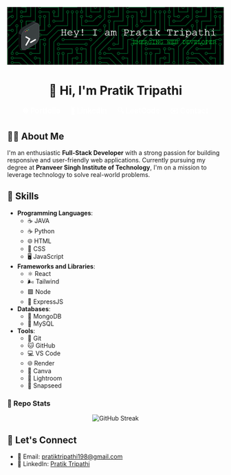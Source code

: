  <img src="./Banner1.png" />       
<h1 align="center">👋 Hi, I'm Pratik Tripathi</h1>             
             
<p align="center">       
  <a href="https://portfolio-mauve-iota-18.vercel.app/" style="text-decoration: none; color: white; font-weight: bold; margin-right: 20px; font-size: 1.2em;">
    🌐 Portfolio    
  </a>     
  <a href="https://www.linkedin.com/in/pratik-tripathi-13a219238/" style="text-decoration: none; color: white; font-weight: bold; margin-right: 20px; font-size: 1.2em;">   
    💼 LinkedIn    
  </a> 
  <a href="https://leetcode.com/u/PRATIK5311/" style="text-decoration: none; color: white; font-weight: bold; margin-right: 20px; font-size: 1.2em;">    
    🔍 LeetCode  
  </a>    
  <a href="mailto:pratiktripathi198@gmail.com" style="text-decoration: none; color: white; font-weight: bold; font-size: 1.2em;">      
    ✉️ Contact   
  </a>   
</p>

 
## 🧑‍💻 About Me
 
I'm an enthusiastic **Full-Stack Developer** with a strong passion for building responsive and user-friendly web applications. Currently pursuing my degree at **Pranveer Singh Institute of Technology**, I'm on a mission to leverage technology to solve real-world problems.

     

## 🚀 Skills
  
- **Programming Languages**:  
  - ☕ JAVA 
  - ☕ Python 
  - 🌐 HTML
  - 🎨 CSS 
  - 🖥️ JavaScript 
- **Frameworks and Libraries**:
  - ⚛️ React  
  - 🌬️ Tailwind  
  - 🟩 Node
  - 🚀 ExpressJS  
- **Databases**: 
  - 🍃 MongoDB
  - 🐬 MySQL 
- **Tools**: 
  - 🐙 Git  
  - 🐱 GitHub  
  - 💻 VS Code   
  - 🌐 Render 
  - 🎨 Canva  
  - 📸 Lightroom 
  - 📱 Snapseed 

### 🧩 Repo Stats

<p align="center">
  <img src="https://streak-stats.demolab.com?user=PRATIK5311&theme=radical" alt="GitHub Streak" />
</p> 

## 🤝 Let's Connect

- 📧 Email: [pratiktripathi198@gmail.com](mailto:pratiktripathi198@gmail.com)
- 💼 LinkedIn: [Pratik Tripathi](https://www.linkedin.com/in/pratik-tripathi-13a219238/) 

